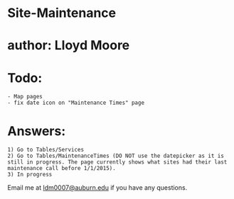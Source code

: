 # Site-Maintenance

# author:  Lloyd Moore

# Todo: 
	- Map pages
	- fix date icon on "Maintenance Times" page

# Answers:
	1) Go to Tables/Services
	2) Go to Tables/MaintenanceTimes (DO NOT use the datepicker as it is still in progress. The page currently shows what sites had their last maintenance call before 1/1/2015).
	3) In progress

Email me at ldm0007@auburn.edu if you have any questions.